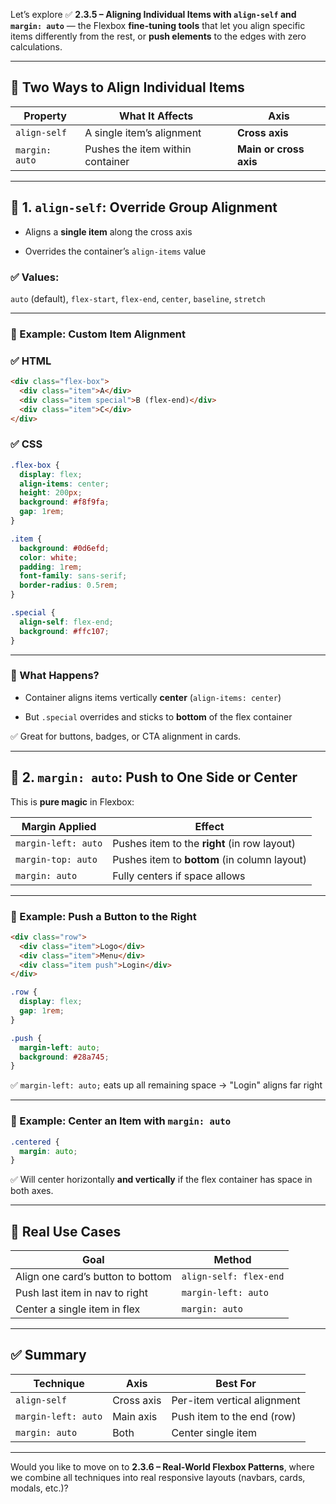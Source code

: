 Let’s explore ✅ **2.3.5 – Aligning Individual Items with `align-self` and `margin: auto`** — the Flexbox **fine-tuning tools** that let you align specific items differently from the rest, or **push elements** to the edges with zero calculations.

---

## 🧠 Two Ways to Align Individual Items

|Property|What It Affects|Axis|
|---|---|---|
|`align-self`|A single item’s alignment|**Cross axis**|
|`margin: auto`|Pushes the item within container|**Main or cross axis**|

---

## 🔧 1. `align-self`: Override Group Alignment

- Aligns a **single item** along the cross axis
    
- Overrides the container’s `align-items` value
    

### ✅ Values:

`auto` (default), `flex-start`, `flex-end`, `center`, `baseline`, `stretch`

---

### 🧪 Example: Custom Item Alignment

### ✅ HTML

```html
<div class="flex-box">
  <div class="item">A</div>
  <div class="item special">B (flex-end)</div>
  <div class="item">C</div>
</div>
```

### ✅ CSS

```css
.flex-box {
  display: flex;
  align-items: center;
  height: 200px;
  background: #f8f9fa;
  gap: 1rem;
}

.item {
  background: #0d6efd;
  color: white;
  padding: 1rem;
  font-family: sans-serif;
  border-radius: 0.5rem;
}

.special {
  align-self: flex-end;
  background: #ffc107;
}
```

---

### 🧠 What Happens?

- Container aligns items vertically **center** (`align-items: center`)
    
- But `.special` overrides and sticks to **bottom** of the flex container
    

✅ Great for buttons, badges, or CTA alignment in cards.

---

## 🔧 2. `margin: auto`: Push to One Side or Center

This is **pure magic** in Flexbox:

|Margin Applied|Effect|
|---|---|
|`margin-left: auto`|Pushes item to the **right** (in row layout)|
|`margin-top: auto`|Pushes item to **bottom** (in column layout)|
|`margin: auto`|Fully centers if space allows|

---

### 🧪 Example: Push a Button to the Right

```html
<div class="row">
  <div class="item">Logo</div>
  <div class="item">Menu</div>
  <div class="item push">Login</div>
</div>
```

```css
.row {
  display: flex;
  gap: 1rem;
}

.push {
  margin-left: auto;
  background: #28a745;
}
```

✅ `margin-left: auto;` eats up all remaining space → "Login" aligns far right

---

### 🧪 Example: Center an Item with `margin: auto`

```css
.centered {
  margin: auto;
}
```

✅ Will center horizontally **and vertically** if the flex container has space in both axes.

---

## 🧠 Real Use Cases

|Goal|Method|
|---|---|
|Align one card’s button to bottom|`align-self: flex-end`|
|Push last item in nav to right|`margin-left: auto`|
|Center a single item in flex|`margin: auto`|

---

## ✅ Summary

|Technique|Axis|Best For|
|---|---|---|
|`align-self`|Cross axis|Per-item vertical alignment|
|`margin-left: auto`|Main axis|Push item to the end (row)|
|`margin: auto`|Both|Center single item|

---

Would you like to move on to **2.3.6 – Real-World Flexbox Patterns**, where we combine all techniques into real responsive layouts (navbars, cards, modals, etc.)?